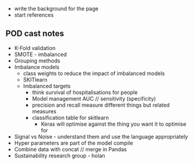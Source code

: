 
- write the background for the page
- start references 

## POD cast notes
- K-Fold validation
- SMOTE - imbalanced
- Grouping methods
- Imbalance models
  - class weights to reduce the impact of imbalanced models
  - SKITlearn 
  - Imbalanced targets
    - think survival of hospitalisations for people
    - Model management AUC // sensitivity (specificity)
    - precision and recall measure different things but related measures
    - classification table for skitlearn
      - Keras will optimise against the thing you want it to optimise for
- Signal vs Noise - understand them and use the language appropriately 
- Hyper parameters are part of the model compile
- Combine data with concat // merge in Pandas 
- Sustainability research group - holan